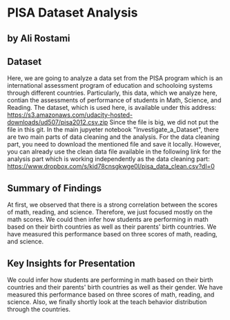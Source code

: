 # PISA Dataset Analysis
## by Ali Rostami


## Dataset

Here, we are going to analyze a data set from the PISA program which is an international assessment program of education and schooloing systems through different countries. Particularly, this data, which we analyze here, contian the assessments of performance of students in Math, Science, and Reading. The dataset, which is
used here, is available under this address:
https://s3.amazonaws.com/udacity-hosted-downloads/ud507/pisa2012.csv.zip
Since the file is big, we did not put the file in this git. In the main jupyeter notebook "Investigate_a_Dataset", there are two main parts of data cleaning and the analysis. For the data cleaning part, you need to download the mentioned file and save it locally. However, you can already use the clean data file available in the following link for the analysis part which is working independently as the data cleaning part:
https://www.dropbox.com/s/kid78cnsgkwge0l/pisa_data_clean.csv?dl=0

## Summary of Findings

At first, we observed that there is a strong correlation between the scores of math, reading, and science. Therefore, we just focused mostly on the math scores.
We could then infer how students are performing in math based on their birth countries as well as their parents' birth countries. We have measured this
performance based on three scores of math, reading, and science. 
 

## Key Insights for Presentation

We could infer how students are performing in math based on their birth countries and their parents' birth countries as well as their gender. We have measured this performance based on three scores of math, reading, and science. Also, we finally shortly look at the teach behavior distribution through the countries. 

